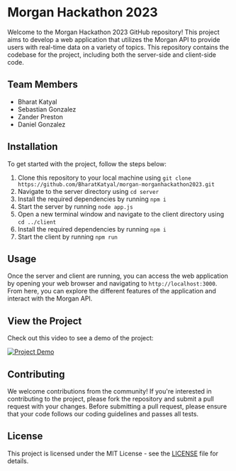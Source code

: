 # Morgan Hackathon 2023

Welcome to the Morgan Hackathon 2023 GitHub repository! This project aims to develop a web application that utilizes the Morgan API to provide users with real-time data on a variety of topics. This repository contains the codebase for the project, including both the server-side and client-side code.

## Team Members
- Bharat Katyal
- Sebastian Gonzalez
- Zander Preston
- Daniel Gonzalez

## Installation
To get started with the project, follow the steps below:

1. Clone this repository to your local machine using `git clone https://github.com/BharatKatyal/morgan-morganhackathon2023.git`
2. Navigate to the server directory using `cd server`
3. Install the required dependencies by running `npm i`
4. Start the server by running `node app.js`
5. Open a new terminal window and navigate to the client directory using `cd ../client`
6. Install the required dependencies by running `npm i`
7. Start the client by running `npm run`

## Usage
Once the server and client are running, you can access the web application by opening your web browser and navigating to `http://localhost:3000`. From here, you can explore the different features of the application and interact with the Morgan API.

## View the Project
Check out this video to see a demo of the project:

[![Project Demo](https://img.youtube.com/vi/9bKv5LRHMOw/0.jpg)](https://www.youtube.com/watch?v=9bKv5LRHMOw)

## Contributing
We welcome contributions from the community! If you're interested in contributing to the project, please fork the repository and submit a pull request with your changes. Before submitting a pull request, please ensure that your code follows our coding guidelines and passes all tests.

## License
This project is licensed under the MIT License - see the [LICENSE](LICENSE) file for details.
